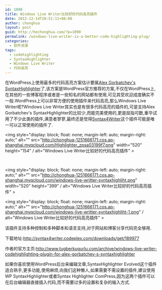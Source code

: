 ```yaml
---
id: 1090
title: Windows Live Writer比较好的代码高亮插件
date: 2012-12-14T20:51:11+08:00
author: chonghua
layout: post
guid: http://hechonghua.com/?p=1090
permalink: /windows-live-writer-is-a-better-code-highlighting-plug/
categories:
  - 软件资源
tags:
  - codehighlighting
  - SyntaxHighlighter
  - Windows Live Writer
  - 代码高亮
---
```

在WordPress上使用最多的代码高亮方案估计要属<a href="http://alexgorbatchev.com/SyntaxHighlighter/" target="_blank">Alex Gorbatchev's SyntaxHighlighter</a>了,该方案是WordPress官方推荐的方案,不仅在WordPress上,在其他的一些博客程序或者是一些知名的网站都有使用,可见其受欢迎成度确实不一般.WordPress上可以非常方便的使用插件来代码高亮,那么Windows Live Writer呢?Windows Live Writer其实也是有很多代码高亮的插件的,可是支持Alex Gorbatchev's SyntaxHighlighter的比较少,而能完美使用的,更是屈指可数,重华试用了不少此类的插件,满意者寥寥,最终还是觉得<a href="http://syntax4writer.codeplex.com/" target="_blank">Syntax4Writer</a>这个插件可能是唯一可以正常使用的插件了.

<!--more-->

<img style="display: block; float: none; margin-left: auto; margin-right: auto;" alt="" src="http://chonghua-1251666171.cos.ap-shanghai.myqcloud.com/Highlighter_zpsa03199f7.png" width="520" height="154" / alt="Windows Live Writer比较好的代码高亮插件" >

&nbsp;

<img style="display: block; float: none; margin-left: auto; margin-right: auto;" alt="" src="http://chonghua-1251666171.cos.ap-shanghai.myqcloud.com/windows-live-writter-syntaxhighliht.png" width="520" height="399" / alt="Windows Live Writer比较好的代码高亮插件" >

<img style="display: block; float: none; margin-left: auto; margin-right: auto;" alt="" src="http://chonghua-1251666171.cos.ap-shanghai.myqcloud.com/windows-live-writter-syntaxhighliht-1.png" / alt="Windows Live Writer比较好的代码高亮插件" >

该插件支持多种控制和多种脚本和语言支持,对于网站和博客分享代码完全够用.

下载地址:<a title="http://syntax4writer.codeplex.com/downloads/get/189977" href="http://syntax4writer.codeplex.com/downloads/get/189977" target="_blank">http://syntax4writer.codeplex.com/downloads/get/189977</a>

作者的官方主页:<a title="http://www.tugberkugurlu.com/archive/windows-live-writer-codehighlighting-plugin-for-alex-gorbatchev-s-syntaxhighlighter" href="http://www.tugberkugurlu.com/archive/windows-live-writer-codehighlighting-plugin-for-alex-gorbatchev-s-syntaxhighlighter" target="_blank">http://www.tugberkugurlu.com/archive/windows-live-writer-codehighlighting-plugin-for-alex-gorbatchev-s-syntaxhighlighter</a>

如果你喜欢使用WordPress后台来编辑文章,SyntaxHighlighter Evolved这个插件适合熟手,更多功能,使用麻烦,向我们这种懒人,如果需要不需设置的插件,建议使用WP SyntaxHighlighter或者Syntax Highlighter ComPress,因为这两个插件可以在后台编辑器直接插入代码,而不需要过多的设置和复杂的输入方式.